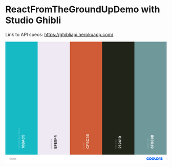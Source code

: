 # ReactFromTheGroundUpDemo with Studio Ghibli

Link to API specs: https://ghibliapi.herokuapp.com/

<img src="./Ghibli.png"
     alt="Color Palette"
     style="float: left; margin-right: 10px;" />

